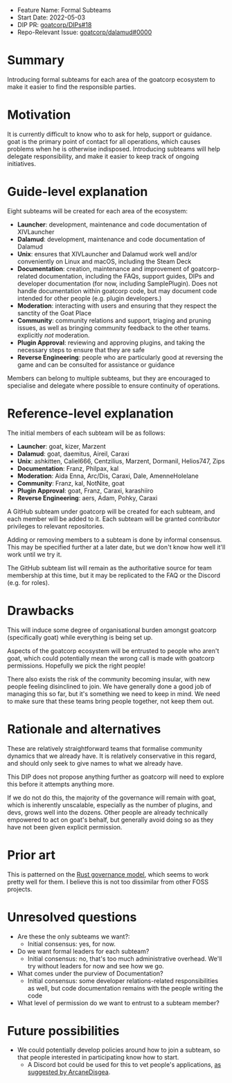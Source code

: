 - Feature Name: Formal Subteams
- Start Date: 2022-05-03
- DIP PR: [goatcorp/DIPs#18](https://github.com/goatcorp/DIPs/pull/18)
- Repo-Relevant Issue: [goatcorp/dalamud#0000](https://github.com/goatcorp/dalamud/issues/0000)

# Summary

[summary]: #summary

Introducing formal subteams for each area of the goatcorp ecosystem to make it easier to find the responsible parties.

# Motivation

[motivation]: #motivation

It is currently difficult to know who to ask for help, support or guidance. goat is the primary point of contact for all operations, which causes problems when he is otherwise indisposed. Introducing subteams will help delegate responsibility, and make it easier to keep track of ongoing initiatives.

# Guide-level explanation

[guide-level-explanation]: #guide-level-explanation

Eight subteams will be created for each area of the ecosystem:

- **Launcher**: development, maintenance and code documentation of XIVLauncher
- **Dalamud**: development, maintenance and code documentation of Dalamud
- **Unix**: ensures that XIVLauncher and Dalamud work well and/or conveniently on Linux and macOS, including the Steam Deck
- **Documentation**: creation, maintenance and improvement of goatcorp-related documentation, including the FAQs, support guides, DIPs and developer documentation (for now, including SamplePlugin). Does not handle documentation within goatcorp code, but may document code intended for other people (e.g. plugin developers.)
- **Moderation**: interacting with users and ensuring that they respect the sanctity of the Goat Place
- **Community**: community relations and support, triaging and pruning issues, as well as bringing community feedback to the other teams. explicitly *not* moderation.
- **Plugin Approval**: reviewing and approving plugins, and taking the necessary steps to ensure that they are safe
- **Reverse Engineering**: people who are particularly good at reversing the game and can be consulted for assistance or guidance

Members can belong to multiple subteams, but they are encouraged to specialise and delegate where possible to ensure continuity of operations.

# Reference-level explanation

[reference-level-explanation]: #reference-level-explanation

The initial members of each subteam will be as follows:

- **Launcher**: goat, kizer, Marzent
- **Dalamud**: goat, daemitus, Aireil, Caraxi
- **Unix**: ashkitten, Caliel666, Centzilius, Marzent, Dormanil, Helios747, Zips
- **Documentation**: Franz, Philpax, kal
- **Moderation**: Aida Enna, Arc/Dis, Caraxi, Dale, AmenneHolelane
- **Community**: Franz, kal, NotNite, goat
- **Plugin Approval**: goat, Franz, Caraxi, karashiiro
- **Reverse Engineering**: aers, Adam, Pohky, Caraxi

A GitHub subteam under goatcorp will be created for each subteam, and each member will be added to it. Each subteam will be granted contributor privileges to relevant repositories.

Adding or removing members to a subteam is done by informal consensus. This may be specified further at a later date, but we don't know how well it'll work until we try it.

The GitHub subteam list will remain as the authoritative source for team membership at this time, but it may be replicated to the FAQ or the Discord (e.g. for roles).

# Drawbacks

[drawbacks]: #drawbacks

This will induce some degree of organisational burden amongst goatcorp (specifically goat) while everything is being set up.

Aspects of the goatcorp ecosystem will be entrusted to people who aren't goat, which could potentially mean the wrong call is made with goatcorp permissions. Hopefully we pick the right people!

There also exists the risk of the community becoming insular, with new people feeling disinclined to join. We have generally done a good job of managing this so far, but it's something we need to keep in mind. We need to make sure that these teams bring people together, not keep them out.

# Rationale and alternatives

[rationale-and-alternatives]: #rationale-and-alternatives

These are relatively straightforward teams that formalise community dynamics that we already have. It is relatively conservative in this regard, and should only seek to give names to what we already have.

This DIP does not propose anything further as goatcorp will need to explore this before it attempts anything more.

If we do not do this, the majority of the governance will remain with goat, which is inherently unscalable, especially as the number of plugins, and devs, grows well into the dozens. Other people are already technically empowered to act on goat's behalf, but generally avoid doing so as they have not been given explicit permission.

# Prior art

[prior-art]: #prior-art

This is patterned on the [Rust governance model](https://forge.rust-lang.org/governance/index.html), which seems to work pretty well for them. I believe this is not too dissimilar from other FOSS projects.

# Unresolved questions

[unresolved-questions]: #unresolved-questions

- Are these the only subteams we want?:
  - Initial consensus: yes, for now.
- Do we want formal leaders for each subteam?
  - Initial consensus: no, that's too much administrative overhead. We'll try without leaders for now and see how we go.
- What comes under the purview of Documentation?
  - Initial consensus: some developer relations-related responsibilities as well, but code documentation remains with the people writing the code
- What level of permission do we want to entrust to a subteam member?

# Future possibilities

[future-possibilities]: #future-possibilities

- We could potentially develop policies around how to join a subteam, so that people interested in participating know how to start.
  - A Discord bot could be used for this to vet people's applications, [as suggested by ArcaneDisgea](https://github.com/goatcorp/DIPs/pull/18#discussion_r880978776).